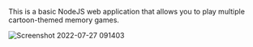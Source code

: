 This is a basic NodeJS web application that allows you to play multiple cartoon-themed memory games.

![Screenshot 2022-07-27 091403](https://user-images.githubusercontent.com/8063162/181284630-f0988cde-e345-4c24-b955-7cf30c563d4d.png)
